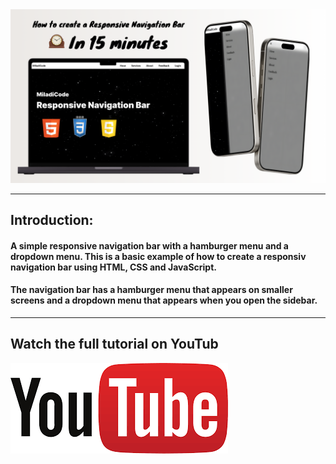 
<a href="https://www.youtube.com/watch?v=qOODrGaAZNU&list=PL67b5wgxuUtAP2ckCBi-ryBaZnRZi2nTj" target="_blank">
  <img src="./images/thumbnail.png" alt="Thumbnail"/>
</a>


---
## Introduction: 
#### A simple responsive navigation bar with a hamburger menu and a dropdown menu. This is a basic example of how to create a responsiv navigation bar using HTML, CSS and JavaScript. 
#### The navigation bar has a hamburger menu that appears on smaller screens and a dropdown menu that appears when you open the sidebar.


---
## Watch the full tutorial on YouTub
<a href="https://www.youtube.com/watch?v=qOODrGaAZNU&list=PL67b5wgxuUtAP2ckCBi-ryBaZnRZi2nTj">
  <img src="./images/youtube-ligo.png" alt="youtube"/>
</a>
